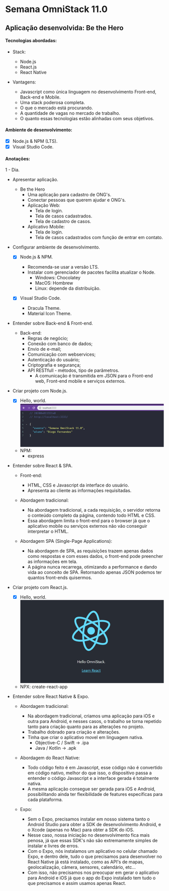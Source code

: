 # Semana OmniStack 11.0

## Aplicação desenvolvida: Be the Hero

#### Tecnologias abordadas:
* Stack:
    * Node.js
    * React.js
    * React Native

* Vantagens:
    * Javascript como única linguagem no desenvolvimento Front-end, Back-end e Mobile.
    * Uma stack poderosa completa.
    * O que o mercado está procurando.
    * A quantidade de vagas no mercado de trabalho.
    * O quanto essas tecnologias estão alinhadas com seus objetivos.

#### Ambiente de desenvolvimento:
- [x] Node.js & NPM (LTS).
- [x] Visual Studio Code.

#### Anotações:
1 - Dia.
* Apresentar aplicação.
    * Be the Hero
        * Uma aplicação para cadastro de ONG's.
        * Conectar pessoas que querem ajudar e ONG's.
        * Aplicação Web:
            * Tela de login.
            * Tela de casos cadastrados.
            * Tela de cadastro de casos.
        * Aplicativo Mobile:
            * Tela de login.
            * Tela de casos cadastrados com função de entrar em contato.

* Configurar ambiente de desenvolvimento.
    - [x] Node.js & NPM.
        * Recomenda-se usar a versão LTS.
        * Instalar com gerenciador de pacotes facilita atualizar o Node.
            * Windows: Chocolatey
            * MacOS: Hombrew
            * Linux: depende da distribuição.

    - [x] Visual Studio Code.
        * Dracula Theme.
        * Material Icon Theme.

* Entender sobre Back-end & Front-end.
    * Back-end: 
        * Regras de negócio;
        * Conexão com banco de dados;
        * Envio de e-mail;
        * Comunicação com webservices;
        * Autenticação do usuário;
        * Criptografia e segurança;
        * API RESTfull - métodos, tipo de parâmetros.
            * A comunicação é transmitida em JSON para o Front-end web, Front-end mobile e serviços externos.

* Criar projeto com Node.js.
    - [x] Hello, world.
    ![Hello World Node.js](screenshots/hello-node.PNG "Hello World Node.js")
    * NPM:
        * express

* Entender sobre React & SPA.
    * Front-end:
        * HTML, CSS e Javascript da interface do usuário.
        * Apresenta ao cliente as informações requisitadas.

    * Abordagem tradicional:
        * Na abordagem tradicional, a cada requisição, o servidor retorna o conteúdo completo da página, contendo todo HTML e CSS.
        * Essa abordagem limita o front-end para o browser já que o aplicativo mobile ou serviços externos não vão conseguir interpretar o HTML.

    * Abordagem SPA (Single-Page Applications):
        * Na abordagem de SPA, as requisições trazem apenas dados como respostas e com esses dados, o front-end pode preencher as informações em tela.
        * A página nunca recarrega, otimizando a performance e dando vida ao conceito de SPA. Retornando apenas JSON podemos ter quantos front-ends quisermos.

* Criar projeto com React.js.
    - [x] Hello, world.
    ![Hello World React.js](screenshots/hello-react.PNG "Hello World React.js")
    * NPX:
        create-react-app

* Entender sobre React Native & Expo.
    * Abordagem tradicional:
        * Na abordagem tradicional, criamos uma aplicação para iOS e outra para Android, e nesses casos, o trabalho se torna repetido tanto para criação quanto para as alterações no projeto.
        * Trabalho dobrado para criação e alterações.
        * Tinha que criar o aplicativo movel em linguagem nativa.
            * Objective-C / Swift -> .ipa
            * Java / Kotlin -> .apk
    
    * Abordagem do React Native:
        * Todo código feito é em Javascript, esse código não é convertido em código nativo, melhor do que isso, o dispositivo passa a entender o código Javascript e a interface gerada é totalmente nativa.
        * A mesma aplicação consegue ser gerada para iOS e Android, possibilitando ainda ter flexibilidade de features específicas para cada plataforma.

    * Expo:
        * Sem o Expo, precisamos instalar em nosso sistema tanto o Android Studio para obter a SDK de desenvolvimento Android, e o Xcode (apenas no Mac) para obter a SDK do iOS.
        * Nesse caso, nossa iniciação no desenvolvimento fica mais penosa, já que essas SDK's não são extremamente simples de instalar e livres de erros.
        * Com o Expo, nós instalamos um aplicativo no celular chamado Expo, e dentro dele, tudo o que precisamos para desenvolver no React Native já está instalado, como as API's de mapas, geolocalização, câmera, sensores, calendário, etc...
        * Com isso, não precisamos nos preocupar em gerar o aplicativo para Android e iOS já que o app do Expo instalado tem tudo o que precisamos e assim usamos apenas React.
    